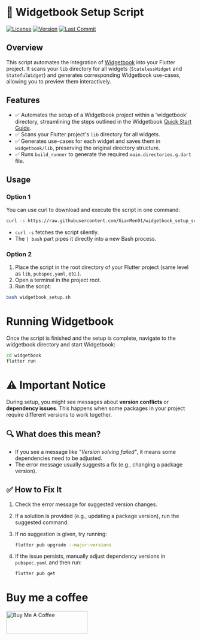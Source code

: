 # 📖 Widgetbook Setup Script  

[![License](https://img.shields.io/github/license/GianMen91/widgetbook_setup_script)](https://github.com/GianMen91/widgetbook_setup_script/blob/master/LICENSE)
[![Version](https://img.shields.io/github/v/release/GianMen91/widgetbook_setup_script)](https://github.com/GianMen91/widgetbook_setup_script/releases)
[![Last Commit](https://img.shields.io/github/last-commit/GianMen91/widgetbook_setup_script)](https://github.com/GianMen91/widgetbook_setup_script/commits)

## Overview  
This script automates the integration of [Widgetbook](https://widgetbook.io/) into your Flutter project. It scans your `lib` directory for all widgets (`StatelessWidget` and `StatefulWidget`) and generates corresponding Widgetbook use-cases, allowing you to preview them interactively.  

## Features  
- ✅ Automates the setup of a Widgetbook project within a 'widgetbook' directory, streamlining the steps outlined in the Widgetbook [Quick Start Guide](https://docs.widgetbook.io/guides/quick-start).
- ✅ Scans your Flutter project's `lib` directory for all widgets.  
- ✅ Generates use-cases for each widget and saves them in `widgetbook/lib`, preserving the original directory structure.  
- ✅ Runs `build_runner` to generate the required `main.directories.g.dart` file.

## Usage  

### Option 1

You can use curl to download and execute the script in one command:

```sh
curl -s https://raw.githubusercontent.com/GianMen91/widgetbook_setup_script/main/widgetbook_setup.sh | bash
```

- `curl -s` fetches the script silently.
- The `| bash` part pipes it directly into a new Bash process.

### Option 2
1. Place the script in the root directory of your Flutter project (same level as `lib`, `pubspec.yaml`, etc.).  
2. Open a terminal in the project root.  
3. Run the script:

```sh
bash widgetbook_setup.sh
```

# Running Widgetbook
Once the script is finished and the setup is complete, navigate to the widgetbook directory and start Widgetbook:

 ```sh
 cd widgetbook  
 flutter run
 ```

# ⚠️ Important Notice  

During setup, you might see messages about **version conflicts** or **dependency issues**. This happens when some packages in your project require different versions to work together.  

## 🔍 What does this mean?  
- If you see a message like _"Version solving failed"_, it means some dependencies need to be adjusted.  
- The error message usually suggests a fix (e.g., changing a package version).  

## ✅ How to Fix It  
1. Check the error message for suggested version changes.  
2. If a solution is provided (e.g., updating a package version), run the suggested command.  
3. If no suggestion is given, try running:
   
   ```sh
   flutter pub upgrade --major-versions
    ```
4. If the issue persists, manually adjust dependency versions in `pubspec.yaml` and then run:
   
   ```sh
   flutter pub get
   ```

# Buy me a coffee

<a href="https://www.buymeacoffee.com/giancarlo.mennillo" target="_blank"><img src="https://cdn.buymeacoffee.com/buttons/v2/default-yellow.png" alt="Buy Me A Coffee" style="height: 60px !important;width: 217px !important;" ></a>
